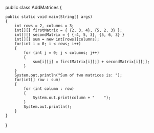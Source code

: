 public class AddMatrices 
{

    public static void main(String[] args) 
    {
        int rows = 2, columns = 3;
        int[][] firstMatrix = { {2, 3, 4}, {5, 2, 3} };
        int[][] secondMatrix = { {-4, 5, 3}, {5, 6, 3} }
        int[][] sum = new int[rows][columns];
        for(int i = 0; i < rows; i++) 
        {
            for (int j = 0; j < columns; j++) 
            {
                sum[i][j] = firstMatrix[i][j] + secondMatrix[i][j];
            }
        }
        System.out.println("Sum of two matrices is: ");
        for(int[] row : sum) 
        {
            for (int column : row) 
            {
                System.out.print(column + "    ");
            }
            System.out.println();
        }
    }
}
